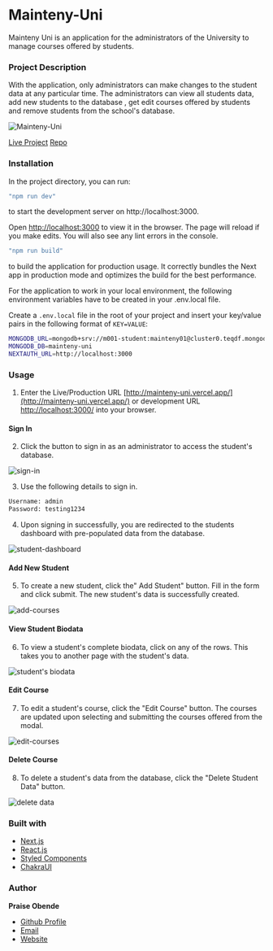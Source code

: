# Mainteny-Uni

Mainteny Uni is an application for the administrators of the University to manage courses offered by students.

### Project Description

With the application, only administrators can make changes to the student data at any particular time. The administrators can view all students data, add new students to the database , get edit courses offered by students and remove students from the school's database.

![Mainteny-Uni](https://user-images.githubusercontent.com/28057919/147680932-f15a7954-4da9-45bf-a933-31edc37cec17.JPG)

[Live Project](https://mainteny-uni.vercel.app/ "Live Project")
[Repo](https://github.com/winpeed/mainteny-app "Repo")

### Installation

In the project directory, you can run:

```sh
"npm run dev"
```

to start the development server on http://localhost:3000.

Open [http://localhost:3000](http://localhost:3000) to view it in the browser. The page will reload if you make edits. You will also see any lint errors in the console.

```sh
"npm run build"
```

to build the application for production usage. It correctly bundles the Next app in production mode and optimizes the build for the best performance.

For the application to work in your local environment, the following environment variables have to be created in your .env.local file.

Create a `.env.local` file in the root of your project and insert
your key/value pairs in the following format of `KEY=VALUE`:

```sh
MONGODB_URL=mongodb+srv://m001-student:mainteny01@cluster0.teqdf.mongodb.net/mainteny-uni?retryWrites=true&w=majority
MONGODB_DB=mainteny-uni
NEXTAUTH_URL=http://localhost:3000
```

### Usage

1. Enter the Live/Production URL [http://mainteny-uni.vercel.app/](http://mainteny-uni.vercel.app/) or development URL [http://localhost:3000/](http://localhost:3000/) into your browser.

#### Sign In

2. Click the button to sign in as an administrator to access the student's database.

![sign-in](https://user-images.githubusercontent.com/28057919/147681043-6eeb6ccb-3af9-4a28-8b2d-872eccf49a37.JPG)

3. Use the following details to sign in.

```sh
Username: admin
Password: testing1234
```

4. Upon signing in successfully, you are redirected to the students dashboard with pre-populated data from the database.

![student-dashboard](https://user-images.githubusercontent.com/28057919/147681089-e5582f58-c939-46ca-8dc1-1425125e2015.JPG)

#### Add New Student

5. To create a new student, click the" Add Student" button. Fill in the form and click submit. The new student's data is successfully created.

![add-courses](https://user-images.githubusercontent.com/28057919/147681117-41f9f22c-04c2-4176-923d-87585f2300f5.JPG)


#### View Student Biodata

6. To view a student's complete biodata, click on any of the rows. This takes you to another page with the student's data.

![student's biodata](https://user-images.githubusercontent.com/28057919/147681139-43efe80d-8c3e-4f14-8fd0-3f4b26825589.JPG)

#### Edit Course

7. To edit a student's course, click the "Edit Course" button. The courses are updated upon selecting and submitting the courses offered from the modal.

![edit-courses](https://user-images.githubusercontent.com/28057919/147681161-f24d98d0-763c-4f8b-93b7-9d8737bd56b6.JPG)

#### Delete Course

8. To delete a student's data from the database, click the "Delete Student Data" button.

![delete data](https://user-images.githubusercontent.com/28057919/147681178-9004c076-e456-48a9-9da9-7fa5f3750b89.JPG)

### Built with

- [Next.js](https://nextjs.org/)
- [React.js](https://reactjs.org/)
- [Styled Components](https://styled-components.com/)
- [ChakraUI](https://chakra-ui.com/)

### Author

**Praise Obende**

- [Github Profile](https://github.com/winpeed "winpeed")
- [Email](mailto:praiseobende@yahoo.com?subject=Hi% "Hi!")
- [Website](https://winpeed.com "Welcome")
